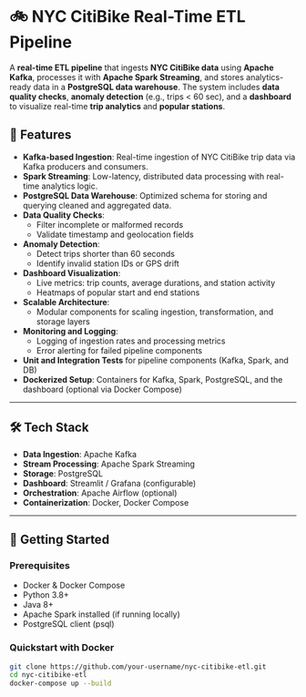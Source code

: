 # 🚲 NYC CitiBike Real-Time ETL Pipeline

A **real-time ETL pipeline** that ingests **NYC CitiBike data** using **Apache Kafka**, processes it with **Apache Spark Streaming**, and stores analytics-ready data in a **PostgreSQL data warehouse**. The system includes **data quality checks**, **anomaly detection** (e.g., trips < 60 sec), and a **dashboard** to visualize real-time **trip analytics** and **popular stations**.


## 📌 Features

- **Kafka-based Ingestion**: Real-time ingestion of NYC CitiBike trip data via Kafka producers and consumers.
- **Spark Streaming**: Low-latency, distributed data processing with real-time analytics logic.
- **PostgreSQL Data Warehouse**: Optimized schema for storing and querying cleaned and aggregated data.
- **Data Quality Checks**:
  - Filter incomplete or malformed records
  - Validate timestamp and geolocation fields
- **Anomaly Detection**:
  - Detect trips shorter than 60 seconds
  - Identify invalid station IDs or GPS drift
- **Dashboard Visualization**:
  - Live metrics: trip counts, average durations, and station activity
  - Heatmaps of popular start and end stations
- **Scalable Architecture**:
  - Modular components for scaling ingestion, transformation, and storage layers
- **Monitoring and Logging**:
  - Logging of ingestion rates and processing metrics
  - Error alerting for failed pipeline components
- **Unit and Integration Tests** for pipeline components (Kafka, Spark, and DB)
- **Dockerized Setup**: Containers for Kafka, Spark, PostgreSQL, and the dashboard (optional via Docker Compose)

---

## 🛠️ Tech Stack

- **Data Ingestion**: Apache Kafka
- **Stream Processing**: Apache Spark Streaming
- **Storage**: PostgreSQL
- **Dashboard**: Streamlit / Grafana (configurable)
- **Orchestration**: Apache Airflow (optional)
- **Containerization**: Docker, Docker Compose

---

## 🚀 Getting Started

### Prerequisites

- Docker & Docker Compose
- Python 3.8+
- Java 8+
- Apache Spark installed (if running locally)
- PostgreSQL client (psql)

### Quickstart with Docker

```bash
git clone https://github.com/your-username/nyc-citibike-etl.git
cd nyc-citibike-etl
docker-compose up --build
